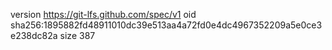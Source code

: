 version https://git-lfs.github.com/spec/v1
oid sha256:1895882fd48911010dc39e513aa4a72fd0e4dc4967352209a5e0ce3e238dc82a
size 387

